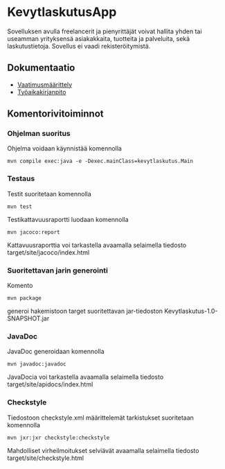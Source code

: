# KevytlaskutusApp

Sovelluksen avulla freelancerit ja pienyrittäjät voivat hallita yhden tai useamman yrityksensä asiakakkaita, tuotteita ja palveluita, sekä laskutustietoja. Sovellus ei vaadi rekisteröitymistä.

## Dokumentaatio

- [Vaatimusmäärittely](/dokumentaatio/vaatimusmaarittely.md)
- [Työaikakirjanpito](/dokumentaatio/tuntikirjanpito)

## Komentorivitoiminnot

### Ohjelman suoritus

Ohjelma voidaan käynnistää komennolla

`mvn compile exec:java -e -Dexec.mainClass=kevytlaskutus.Main` 

### Testaus

Testit suoritetaan komennolla

`mvn test`

Testikattavuusraportti luodaan komennolla

`mvn jacoco:report`

Kattavuusraporttia voi tarkastella avaamalla selaimella tiedosto target/site/jacoco/index.html

### Suoritettavan jarin generointi

Komento

`mvn package`

generoi hakemistoon target suoritettavan jar-tiedoston Kevytlaskutus-1.0-SNAPSHOT.jar

### JavaDoc

JavaDoc generoidaan komennolla

`mvn javadoc:javadoc`

JavaDocia voi tarkastella avaamalla selaimella tiedosto target/site/apidocs/index.html

### Checkstyle

Tiedostoon checkstyle.xml määrittelemät tarkistukset suoritetaan komennolla

`mvn jxr:jxr checkstyle:checkstyle`

Mahdolliset virheilmoitukset selviävät avaamalla selaimella tiedosto target/site/checkstyle.html


